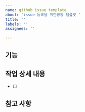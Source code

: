 ```yaml
---
name: github issue template
about: 'issue 등록을 위한공통 템플릿 '
title: ''
labels: ''
assignees: ''

---
```


## 기능
>
## 작업 상세 내용
- [ ]
## 참고 사항
